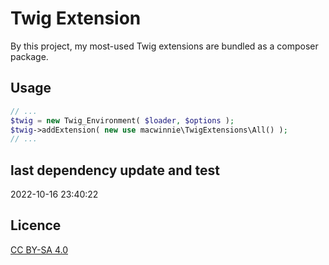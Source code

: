 # Twig Extension

By this project, my most-used Twig extensions are bundled as a composer package.

## Usage

```php
// ...
$twig = new Twig_Environment( $loader, $options );
$twig->addExtension( new use macwinnie\TwigExtensions\All() );
// ...
```

## last dependency update and test

2022-10-16 23:40:22

## Licence

[CC BY-SA 4.0](https://creativecommons.org/licenses/by-sa/4.0/deed.en)
